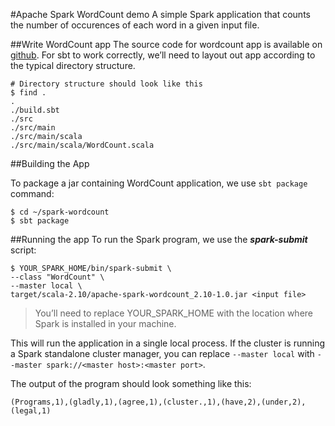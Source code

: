 #Apache Spark WordCount demo
A simple Spark application  that counts the number of occurences of each word in a given input file.

##Write WordCount app
The source code for wordcount app is available on [github](https://github.com/Zahidul-Islam/spark-wordcount).
For sbt to work correctly, we’ll need to layout out app according to the typical directory structure.

```
# Directory structure should look like this
$ find .
.
./build.sbt
./src
./src/main
./src/main/scala
./src/main/scala/WordCount.scala
```


##Building the App

To package a jar containing WordCount application, we use `sbt package` command:

```
$ cd ~/spark-wordcount
$ sbt package
```

##Running the app
To run the Spark program, we use the ***spark-submit*** script:
 
```
$ YOUR_SPARK_HOME/bin/spark-submit \
--class "WordCount" \
--master local \
target/scala-2.10/apache-spark-wordcount_2.10-1.0.jar <input file>      
```

> You’ll need to replace YOUR_SPARK_HOME with the location where Spark is installed in your machine.


This will run the application in a single local process. If the cluster is running a Spark standalone cluster manager, you can replace `--master local` with `--master spark://<master host>:<master port>`.

The output of the program should look something like this:

```
(Programs,1),(gladly,1),(agree,1),(cluster.,1),(have,2),(under,2),(legal,1)